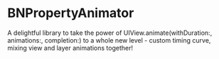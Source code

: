 # BNPropertyAnimator
A delightful library to take the power of UIView.animate(withDuration:, animations:, completion:) to a whole new level - custom timing curve, mixing view and layer animations together!
